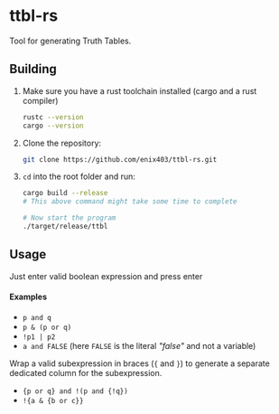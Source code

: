 # ttbl-rs

Tool for generating Truth Tables.

## Building

1. Make sure you have a rust toolchain installed (cargo and a rust compiler)
   
   ```sh
   rustc --version
   cargo --version
   ```
2. Clone the repository:

   ```sh
   git clone https://github.com/enix403/ttbl-rs.git
   ```

3. `cd` into the root folder and run:

   ```sh
   cargo build --release
   # This above command might take some time to complete
   
   # Now start the program
   ./target/release/ttbl
   ```
   
## Usage

Just enter valid boolean expression and press enter
#### Examples

- `p and q`
- `p & (p or q)`
- `!p1 | p2`
- `a and FALSE` (here `FALSE` is the literal _"false"_ and not a variable)


Wrap a valid subexpression in braces (`{` and `}`) to generate a separate dedicated column for the subexpression.

- `{p or q} and !(p and {!q})`
- `!{a & {b or c}}`

